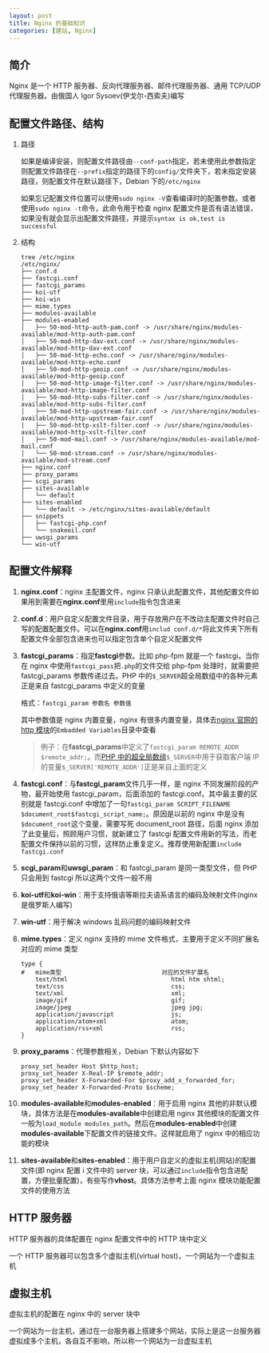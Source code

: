 ```yaml
---
layout: post
title: Nginx 的基础知识
categories: [建站, Nginx]
---
```


## 简介

Nginx 是一个 HTTP 服务器、反向代理服务器、邮件代理服务器、通用 TCP/UDP 代理服务器。由俄国人 Igor Sysoev(伊戈尔-西索夫)编写

## 配置文件路径、结构

1. 路径

   如果是编译安装，则配置文件路径由`--conf-path`指定，若未使用此参数指定则配置文件路径在`--prefix`指定的路径下的`config/`文件夹下，若未指定安装路径，则配置文件在默认路径下，Debian 下的`/etc/nginx`

   如果忘记配置文件位置可以使用`sudo nginx -V`查看编译时的配置参数。或者使用`sudo nginx -t`命令，此命令用于检查 nginx 配置文件是否有语法错误，如果没有就会显示出配置文件路径，并提示`syntax is ok,test is successful`

2. 结构

   ```shell
   tree /etc/nginx
   /etc/nginx/
   ├── conf.d
   ├── fastcgi.conf
   ├── fastcgi_params
   ├── koi-utf
   ├── koi-win
   ├── mime.types
   ├── modules-available
   ├── modules-enabled
   │   ├── 50-mod-http-auth-pam.conf -> /usr/share/nginx/modules-available/mod-http-auth-pam.conf
   │   ├── 50-mod-http-dav-ext.conf -> /usr/share/nginx/modules-available/mod-http-dav-ext.conf
   │   ├── 50-mod-http-echo.conf -> /usr/share/nginx/modules-available/mod-http-echo.conf
   │   ├── 50-mod-http-geoip.conf -> /usr/share/nginx/modules-available/mod-http-geoip.conf
   │   ├── 50-mod-http-image-filter.conf -> /usr/share/nginx/modules-available/mod-http-image-filter.conf
   │   ├── 50-mod-http-subs-filter.conf -> /usr/share/nginx/modules-available/mod-http-subs-filter.conf
   │   ├── 50-mod-http-upstream-fair.conf -> /usr/share/nginx/modules-available/mod-http-upstream-fair.conf
   |   ├── 50-mod-http-xslt-filter.conf -> /usr/share/nginx/modules-available/mod-http-xslt-filter.conf
   │   ├── 50-mod-mail.conf -> /usr/share/nginx/modules-available/mod-mail.conf
   │   └── 50-mod-stream.conf -> /usr/share/nginx/modules-available/mod-stream.conf
   ├── nginx.conf
   ├── proxy_params
   ├── scgi_params
   ├── sites-available
   │   └── default
   ├── sites-enabled
   │   └── default -> /etc/nginx/sites-available/default
   ├── snippets
   │   ├── fastcgi-php.conf
   │   └── snakeoil.conf
   ├── uwsgi_params
   └── win-utf
   ```

## 配置文件解释

1. **nginx.conf**：nginx 主配置文件，nginx 只承认此配置文件，其他配置文件如果用到需要在**nginx.conf**里用`include`指令包含进来

2. **conf.d**：用户自定义配置文件目录，用于存放用户在不改动主配置文件时自己写的配置配置文件。可以在**nginx.conf**用`includ conf.d/*`将此文件夹下所有配置文件全部包含进来也可以指定包含单个自定义配置文件

3. **fastcgi_params**：指定**fastcgi**参数。比如 php-fpm 就是一个 fastcgi。当你在 nginx 中使用`fastcgi_pass`把`.php`的文件交给 php-fpm 处理时，就需要把 fastcgi_params 参数传递过去。PHP 中的`$_SERVER`超全局数组中的各种元素正是来自 fastcgi_params 中定义的变量

   格式：`fastcgi_param 参数名 参数值`

   其中参数值是 nginx 内置变量，nginx 有很多内置变量，具体去[nginx 官网的 http 模块](https://nginx.org/en/docs/http/ngx_http_core_module.html)的`Embadded Variables`目录中查看

   > 例子：在**fastcgi_params**中定义了`fastcgi_param REMOTE_ADDR $remote_addr;`。而[PHP 中的超全局数组](https://www.php.net/manual/zh/language.variables.superglobals.php)`$_SERVER`中用于获取客户端 IP 的变量`$_SERVER['REMOTE_ADDR']`正是来自上面的定义

4. **fastcgi.conf**：与**fastcgi_param**文件几乎一样，是 nginx 不同发展阶段的产物，最开始使用 fastcgi_param，后面添加的 fastcgi.conf。其中最主要的区别就是 fastcgi.conf 中增加了一句`fastcgi_param SCRIPT_FILENAME $document_root$fastcgi_script_name;`。原因是以前的 nginx 中是没有`$document_root`这个变量，需要写死 document_root 路径，后面 nginx 添加了此变量后，照顾用户习惯，就新建立了 fastcgi 配置文件用新的写法，而老配置文件保持以前的习惯，这样防止重复定义。推荐使用新配置`include fastcgi.conf`

5. **scgi_param**和**uwsgi_param**：和 fastcgi_param 是同一类型文件，但 PHP 只会用到 fastcgi 所以这两个文件一般不用

6. **koi-utf**和**koi-win**：用于支持俄语等斯拉夫语系语言的编码及映射文件(nginx 是俄罗斯人编写)

7. **win-utf**：用于解决 windows 乱码问题的编码映射文件

8. **mime.types**：定义 nginx 支持的 mime 文件格式，主要用于定义不同扩展名对应的 mime 类型

   ```nginx
   type {
   #   mime类型							 对应的文件扩展名
       text/html                             html htm shtml;
       text/css                              css;
       text/xml                              xml;
       image/gif                             gif;
       image/jpeg                            jpeg jpg;
       application/javascript                js;
       application/atom+xml                  atom;
       application/rss+xml                   rss;
   }
   ```

9. **proxy_params**：代理参数相关，Debian 下默认内容如下

   ```nginx
   proxy_set_header Host $http_host;
   proxy_set_header X-Real-IP $remote_addr;
   proxy_set_header X-Forwarded-For $proxy_add_x_forwarded_for;
   proxy_set_header X-Forwarded-Proto $scheme;
   ```

10. **modules-available**和**modules-enabled**：用于启用 nginx 其他的非默认模块，具体方法是在**modules-available**中创建启用 nginx 其他模块的配置文件一般为`load_module modules_path`。然后在**modules-enabled**中创建**modules-available**下配置文件的链接文件。这样就启用了 nginx 中的相应功能的模块

11. **sites-available**和**sites-enabled**：用于用户自定义的虚拟主机(网站)的配置文件(即 nginx 配置 i 文件中的 server 块，可以通过`include`指令包含进配置，方便批量配置)，有些写作**vhost**。具体方法参考上面 nginx 模块功能配置文件的使用方法

## HTTP 服务器

HTTP 服务器的具体配置在 nginx 配置文件中的 HTTP 块中定义

一个 HTTP 服务器可以包含多个虚拟主机(virtual host)，一个网站为一个虚拟主机

## 虚拟主机

虚拟主机的配置在 nginx 中的 server 块中

一个网站为一台主机，通过在一台服务器上搭建多个网站，实际上是这一台服务器虚拟成多个主机，各自互不影响，所以称一个网站为一台虚拟主机

​

​

​

​

​
